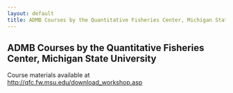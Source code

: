 ```yaml
---
layout: default
title: ADMB Courses by the Quantitative Fisheries Center, Michigan State University
---
```


<h2>ADMB Courses by the Quantitative Fisheries Center, Michigan State University</h2>

Course materials available at http://qfc.fw.msu.edu/download_workshop.asp
